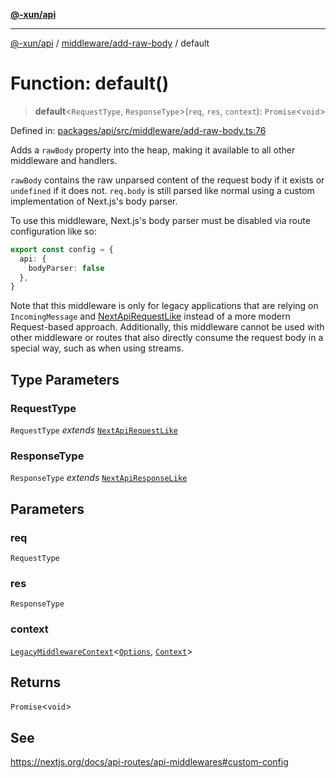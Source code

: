 [**@-xun/api**](../../../README.md)

***

[@-xun/api](../../../README.md) / [middleware/add-raw-body](../README.md) / default

# Function: default()

> **default**\<`RequestType`, `ResponseType`\>(`req`, `res`, `context`): `Promise`\<`void`\>

Defined in: [packages/api/src/middleware/add-raw-body.ts:76](https://github.com/Xunnamius/api-utils/blob/2999e4472bea4c5a8ecd8f7c7fbf77e6b4bc26db/packages/api/src/middleware/add-raw-body.ts#L76)

Adds a `rawBody` property into the heap, making it available to all other
middleware and handlers.

`rawBody` contains the raw unparsed content of the request body if it exists
or `undefined` if it does not. `req.body` is still parsed like normal using a
custom implementation of Next.js's body parser.

To use this middleware, Next.js's body parser must be disabled via route
configuration like so:

```TypeScript
export const config = {
  api: {
    bodyParser: false
  },
}
```

Note that this middleware is only for legacy applications that are relying on
`IncomingMessage` and [NextApiRequestLike](../../../index/interfaces/NextApiRequestLike.md) instead of a more modern
Request-based approach. Additionally, this middleware cannot be used
with other middleware or routes that also directly consume the request body
in a special way, such as when using streams.

## Type Parameters

### RequestType

`RequestType` *extends* [`NextApiRequestLike`](../../../index/interfaces/NextApiRequestLike.md)

### ResponseType

`ResponseType` *extends* [`NextApiResponseLike`](../../../index/type-aliases/NextApiResponseLike.md)

## Parameters

### req

`RequestType`

### res

`ResponseType`

### context

[`LegacyMiddlewareContext`](../../../types/type-aliases/LegacyMiddlewareContext.md)\<[`Options`](../type-aliases/Options.md), [`Context`](../type-aliases/Context.md)\>

## Returns

`Promise`\<`void`\>

## See

https://nextjs.org/docs/api-routes/api-middlewares#custom-config
